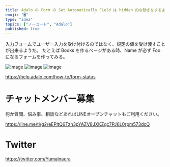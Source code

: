 ```yaml
---
title: Adalo の Form の Set Automatically Field は hidden 的な動きをするようだ
emoji: "🖥"
type: "idea"
topics: ["ノーコード", "Adalo"]
published: true
---
```


入力フォームでユーザー入力を受け付けるのではなく、規定の値を受け渡すことが出来るようだ。
たとえば Books を作るページがある時、Name が必ず Foo になるフォームを作ってみる。

![image](https://user-images.githubusercontent.com/13635059/200234921-e58b3a85-6f7f-45d8-a750-d4462a82b447.png)
![image](https://user-images.githubusercontent.com/13635059/200234928-eda9f621-97c8-40f1-94cb-fa94ff3dbfb1.png)
![image](https://user-images.githubusercontent.com/13635059/200234940-1e82b181-584e-4673-bfb3-9f15cbd35328.png)

https://help.adalo.com/how-to/form-status


# チャットメンバー募集


何か質問、悩み事、相談などあればLINEオープンチャットもご利用ください。

https://line.me/ti/g2/eEPltQ6Tzh3pYAZV8JXKZqc7PJ6L0rpm573dcQ


# Twitter

https://twitter.com/YumaInaura

